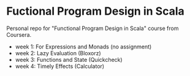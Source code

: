 # Fuctional Program Design in Scala

Personal repo for "Functional Program Design in Scala" course from Coursera.

- week 1: For Expressions and Monads (no assignment)
- week 2: Lazy Evaluation (Bloxorz) 
- week 3: Functions and State (Quickcheck) 
- week 4: Timely Effects (Calculator)
